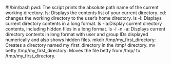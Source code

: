 #!/bin/bash
pwd: The script prints the absolute path name of the current working directory.
ls: Displays the contents list of your current directory.
cd: changes the working directory to the user’s home directory.
ls -l: Displays current directory contents in a long format.
ls -la:Display current directory contents, including hidden files in a long format.
ls -l -n -a: Displays current directory contents in long format with user and group IDs displayed numerically and also shows hidden files.
mkdir /tmp/my_first_directory: Creates a directory named my_first_directory in the /tmp/ directory.
mv betty /tmp/my_first_directory: Moves the file betty from /tmp/ to /tmp/my_first_directory.
